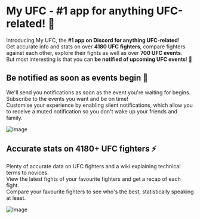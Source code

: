 # My UFC - #1 app for anything UFC-related! 🥊

Introducing My UFC, the **#1 app on Discord for anything UFC-related**!                                                                                                                                                                                          
Get accurate info and stats on over **4180 UFC fighters**, compare fighters against each other, explore their fights as well as over **700 UFC events**.                                                                                                          
But most interesting is that you can **be notified of upcoming UFC events**! 🔔 


## Be notified as soon as events begin 🔴

We'll send you notifications as soon as the event you're waiting for begins.                                                                                                                                                                                
Subscribe to the events you want and be on time!                                                                                                                                                                                                            
Customise your experience by enabling silent notifications, which allow you to receive a muted notification so you don't wake up your friends and family.

![Image](https://i.imgur.com/z0xyQB8.png)

## Accurate stats on 4180+ UFC fighters ⚡

Plenty of accurate data on UFC fighters and a wiki explaining technical terms to novices.                                                                                                                                                                        
View the latest fights of your favourite fighters and get a recap of each fight.                                                                                                                                                                              
Compare your favourite fighters to see who's the best, statistically speaking at least.

![Image](https://i.imgur.com/oN2GXRh.png)
